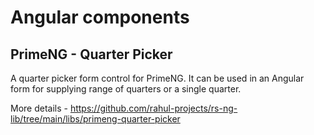 # Angular components
## PrimeNG - Quarter Picker
  A  quarter picker form control for PrimeNG.
  It can be used in an Angular form for supplying range of quarters or a single quarter.

  More details - https://github.com/rahul-projects/rs-ng-lib/tree/main/libs/primeng-quarter-picker

